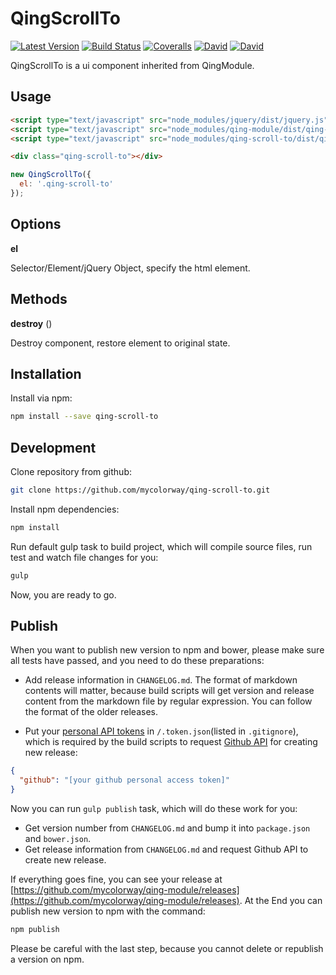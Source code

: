 # QingScrollTo

[![Latest Version](https://img.shields.io/npm/v/qing-scroll-to.svg)](https://www.npmjs.com/package/qing-scroll-to)
[![Build Status](https://img.shields.io/travis/mycolorway/qing-scroll-to.svg)](https://travis-ci.org/mycolorway/qing-scroll-to)
[![Coveralls](https://img.shields.io/coveralls/mycolorway/qing-scroll-to.svg)](https://coveralls.io/github/mycolorway/qing-scroll-to)
[![David](https://img.shields.io/david/mycolorway/qing-scroll-to.svg)](https://david-dm.org/mycolorway/qing-scroll-to)
[![David](https://img.shields.io/david/dev/mycolorway/qing-scroll-to.svg)](https://david-dm.org/mycolorway/qing-scroll-to#info=devDependencies)

QingScrollTo is a ui component inherited from QingModule.

## Usage

```html
<script type="text/javascript" src="node_modules/jquery/dist/jquery.js"></script>
<script type="text/javascript" src="node_modules/qing-module/dist/qing-module.js"></script>
<script type="text/javascript" src="node_modules/qing-scroll-to/dist/qing-scroll-to.js"></script>

<div class="qing-scroll-to"></div>
```

```js
new QingScrollTo({
  el: '.qing-scroll-to'
});
```

## Options

__el__

Selector/Element/jQuery Object, specify the html element.

## Methods

__destroy__ ()

Destroy component, restore element to original state.

## Installation

Install via npm:

```bash
npm install --save qing-scroll-to
```

## Development

Clone repository from github:

```bash
git clone https://github.com/mycolorway/qing-scroll-to.git
```

Install npm dependencies:

```bash
npm install
```

Run default gulp task to build project, which will compile source files, run test and watch file changes for you:

```bash
gulp
```

Now, you are ready to go.

## Publish

When you want to publish new version to npm and bower, please make sure all tests have passed, and you need to do these preparations:

* Add release information in `CHANGELOG.md`. The format of markdown contents will matter, because build scripts will get version and release content from the markdown file by regular expression. You can follow the format of the older releases.

* Put your [personal API tokens](https://github.com/blog/1509-personal-api-tokens) in `/.token.json`(listed in `.gitignore`), which is required by the build scripts to request [Github API](https://developer.github.com/v3/) for creating new release:

```json
{
  "github": "[your github personal access token]"
}
```

Now you can run `gulp publish` task, which will do these work for you:

* Get version number from `CHANGELOG.md` and bump it into `package.json` and `bower.json`.
* Get release information from `CHANGELOG.md` and request Github API to create new release.

If everything goes fine, you can see your release at [https://github.com/mycolorway/qing-module/releases](https://github.com/mycolorway/qing-module/releases). At the End you can publish new version to npm with the command:

```bash
npm publish
```

Please be careful with the last step, because you cannot delete or republish a version on npm.
